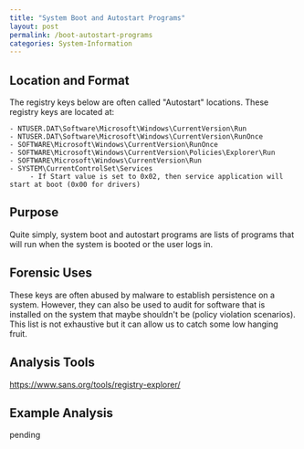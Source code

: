```yaml
---
title: "System Boot and Autostart Programs"
layout: post
permalink: /boot-autostart-programs
categories: System-Information
---
```

## Location and Format

The registry keys below are often called "Autostart" locations. These registry keys are located at:

    - NTUSER.DAT\Software\Microsoft\Windows\CurrentVersion\Run
    - NTUSER.DAT\Software\Microsoft\Windows\CurrentVersion\RunOnce
    - SOFTWARE\Microsoft\Windows\CurrentVersion\RunOnce
    - SOFTWARE\Microsoft\Windows\CurrentVersion\Policies\Explorer\Run
    - SOFTWARE\Microsoft\Windows\CurrentVersion\Run
    - SYSTEM\CurrentControlSet\Services
         - If Start value is set to 0x02, then service application will start at boot (0x00 for drivers) 

## Purpose

Quite simply, system boot and autostart programs are lists of programs that will run when the system is booted or the user logs in.

## Forensic Uses

These keys are often abused by malware to establish persistence on a system. However, they can also be used to audit for software that is installed on the system that maybe shouldn't be (policy violation scenarios). This list is not exhaustive but it can allow us to catch some low hanging fruit. 

## Analysis Tools 

https://www.sans.org/tools/registry-explorer/

## Example Analysis

pending